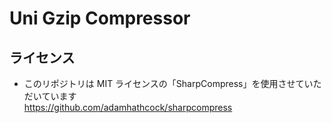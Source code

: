 # Uni Gzip Compressor

## ライセンス

* このリポジトリは MIT ライセンスの「SharpCompress」を使用させていただいています  
https://github.com/adamhathcock/sharpcompress  